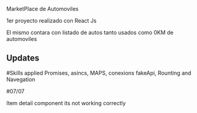 MarketPlace de Automoviles

1er proyecto realizado con React Js

El mismo contara con listado de autos tanto usados como 0KM de automoviles



## Updates

#Skills applied
Promises, asincs, MAPS, conexions fakeApi, Rounting and Navegation

#07/07

Item detail component its not  working correctly